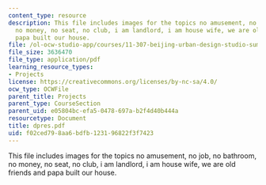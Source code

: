```yaml
---
content_type: resource
description: This file includes images for the topics no amusement, no job, no bathroom,
  no money, no seat, no club, i am landlord, i am house wife, we are old friends and
  papa built our house.
file: /ol-ocw-studio-app/courses/11-307-beijing-urban-design-studio-summer-2006/f02ced798aa6bdfb123196822f3f7423_dpres.pdf
file_size: 3636470
file_type: application/pdf
learning_resource_types:
- Projects
license: https://creativecommons.org/licenses/by-nc-sa/4.0/
ocw_type: OCWFile
parent_title: Projects
parent_type: CourseSection
parent_uid: e05804bc-efa5-0478-697a-b2f4d40b444a
resourcetype: Document
title: dpres.pdf
uid: f02ced79-8aa6-bdfb-1231-96822f3f7423
---
```

This file includes images for the topics no amusement, no job, no bathroom, no money, no seat, no club, i am landlord, i am house wife, we are old friends and papa built our house.